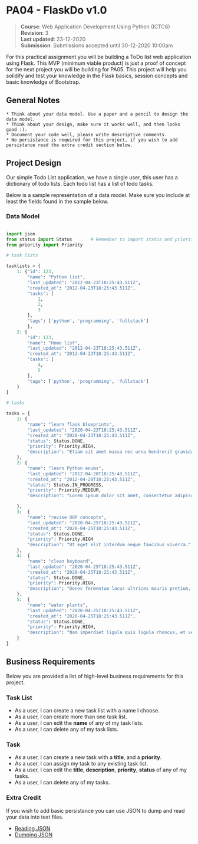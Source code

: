 # PA04 - FlaskDo v1.0

> **Course**: Web Application Development Using Python (ICTC6)  
> **Revision**: 3  
> **Last updated**: 23-12-2020  
> **Submission**: Submissions accepted until 30-12-2020 10:00am  

For this practical assignment you will be building a ToDo list web application using Flask. This MVP (minimum viable product) is just a proof of concept for the next project you will be building for PA05. This project will help you solidify and test your knowledge in the Flask basics, session concepts and basic knowledge of Bootstrap. 

## General Notes

    * Think about your data model. Use a paper and a pencil to design the data model.
    * Think about your design, make sure it works well, and then looks good :).
    * Document your code well, please write descriptive comments.
    * No persistance is required for this project, if you wish to add persistance read the extra credit section below.

## Project Design

Our simple Todo List application, we have a single user, this user has a dictionary of todo lists. Each todo list has a list of todo tasks.

Below is a sample representation of a data model. Make sure you include at least the fields found in the sample below.

### Data Model

```python

import json
from status import Status       # Remember to import status and priority from the provided files
from priority import Priority

# task lists

tasklists = {
    1: {"id": 123,
        "name": "Python list",
        "last_updated": "2012-04-23T18:25:43.511Z",
        "created_at": "2012-04-23T18:25:43.511Z",
        "tasks": [
            1,
            2,
            3
        ],
        "tags": ['python', 'programming', 'fullstack']
        },
    2: {
        "id": 123,
        "name": "Home list",
        "last_updated": "2012-04-23T18:25:43.511Z",
        "created_at": "2012-04-23T18:25:43.511Z",
        "tasks": [
            4,
            5
        ],
        "tags": ['python', 'programming', 'fullstack']
    }
}

# tasks

tasks = {
    1: {
        "name": "learn flask blueprints",
        "last_updated": "2020-04-23T18:25:43.511Z",
        "created_at": "2020-04-23T18:25:43.511Z",
        "status": Status.DONE,
        "priority": Priority.HIGH,
        "description": "Etiam sit amet massa nec urna hendrerit gravida et sed ipsum."
    },
    2: {
        "name": "learn Python enums",
        "last_updated": "2012-04-20T18:25:43.511Z",
        "created_at": "2012-04-20T18:25:43.511Z",
        "status": Status.IN_PROGRESS,
        "priority": Priority.MEDIUM,
        "description": "Lorem ipsum dolor sit amet, consectetur adipiscing elit."

    },
    3:  {
        "name": "revise OOP concepts",
        "last_updated": "2020-04-25T18:25:43.511Z",
        "created_at": "2020-04-25T18:25:43.511Z",
        "status": Status.DONE,
        "priority": Priority.HIGH
        "description": "Ut eget elit interdum neque faucibus viverra."
    },
    4:  {
        "name": "clean keyboard",
        "last_updated": "2020-04-25T18:25:43.511Z",
        "created_at": "2020-04-25T18:25:43.511Z",
        "status": Status.DONE,
        "priority": Priority.HIGH,
        "description": "Donec fermentum lacus ultrices mauris pretium, sit amet placerat felis dictum."
    },
    5:  {
        "name": "water plants",
        "last_updated": "2020-04-25T18:25:43.511Z",
        "created_at": "2020-04-25T18:25:43.511Z",
        "status": Status.DONE,
        "priority": Priority.HIGH,
        "description": "Nam imperdiet ligula quis ligula rhoncus, et vehicula sem consectetur."
    }
}
```

## Business Requirements

Below you are provided a list of high-level business requirements for this project.

### Task List
* As a user, I can create a new task list with a name I choose.
* As a user, I can create more than one task list.
* As a user, I can edit the **name** of any of my task lists.
* As a user, I can delete any of my task lists.

### Task
* As a user, I can create a new task with a **title**, and a **priority**.
* As a user, I can assign my task to any existing task list.
* As a user, I can edit the **title**, **description**, **priority**, **status** of any of my tasks.
* As a user, I can delete any of my tasks.

### Extra Credit

If you wish to add basic persistance you can use JSON to dump and read your data into text files.

* [Reading JSON](https://www.geeksforgeeks.org/read-json-file-using-python/)
* [Dumping JSON](https://www.geeksforgeeks.org/json-dumps-in-python/)